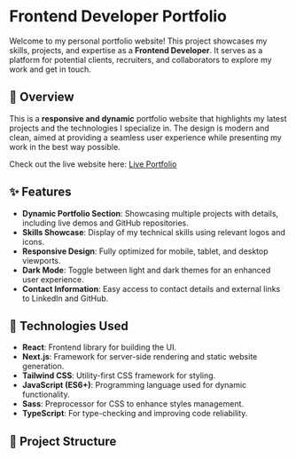 # Frontend Developer Portfolio

Welcome to my personal portfolio website! This project showcases my skills, projects, and expertise as a **Frontend Developer**. It serves as a platform for potential clients, recruiters, and collaborators to explore my work and get in touch.

## 📜 Overview

This is a **responsive and dynamic** portfolio website that highlights my latest projects and the technologies I specialize in. The design is modern and clean, aimed at providing a seamless user experience while presenting my work in the best way possible.

Check out the live website here: [Live Portfolio](https://mohamed-3.vercel.app)

## ✨ Features

- **Dynamic Portfolio Section**: Showcasing multiple projects with details, including live demos and GitHub repositories.
- **Skills Showcase**: Display of my technical skills using relevant logos and icons.
- **Responsive Design**: Fully optimized for mobile, tablet, and desktop viewports.
- **Dark Mode**: Toggle between light and dark themes for an enhanced user experience.
- **Contact Information**: Easy access to contact details and external links to LinkedIn and GitHub.

## 🚀 Technologies Used

- **React**: Frontend library for building the UI.
- **Next.js**: Framework for server-side rendering and static website generation.
- **Tailwind CSS**: Utility-first CSS framework for styling.
- **JavaScript (ES6+)**: Programming language used for dynamic functionality.
- **Sass**: Preprocessor for CSS to enhance styles management.
- **TypeScript**: For type-checking and improving code reliability.

## 📂 Project Structure

